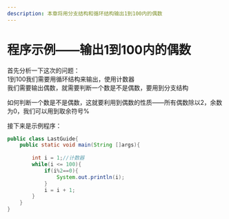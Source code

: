 ```yaml
---
description: 本章将用分支结构和循环结构输出1到100内的偶数
---
```


# 程序示例——输出1到100内的偶数

首先分析一下这次的问题：  
1到100我们需要用循环结构来输出，使用计数器  
我们需要输出偶数，就需要判断一个数是不是偶数，要用到分支结构

如何判断一个数是不是偶数，这就要利用到偶数的性质——所有偶数除以2，余数为0，我们可以用到取余符号%

接下来是示例程序：

```java
public class LastGuide{
    public static void main(String []args){
        
        int i = 1;//计数器
        while(i <= 100){
            if(i%2==0){
                System.out.println(i);
            }
            i = i + 1;
        }
    }
}
```

